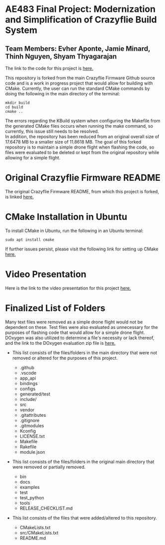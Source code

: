 # AE483 Final Project: Modernization and Simplification of Crazyflie Build System

## Team Members: Evher Aponte, Jamie Minard, Thinh Nguyen, Shyam Thyagarajan

The link to the code for this project is [here.](https://github.com/shyamthyagarajan/crazyflie-firmwarefinalproject)

This repository is forked from the main Crazyflie Firmware Github source code and is a work in progress project that would allow for building with CMake. Currently, the user can run the standard CMake commands by doing the following in the main directory of the terminal:
```
mkdir build
cd build
cmake ..
```
The errors regarding the KBuild system when configuring the Makefile from the generated CMake files occurs when running the make command, so currently, this issue still needs to be resolved.<br>
In addition, the repository has been reduced from an original overall size of 17.6478 MB to a smaller size of 11.8618 MB. The goal of this forked repository is to maintain a simple drone flight when flashing the code, so files were evaluated to be deleted or kept from the original repository while allowing for a simple flight.

# Original Crazyflie Firmware README

The original Crazyflie Firmware README, from which this project is forked, is linked [here.](https://github.com/tbretl/crazyflie-firmware/blob/master/README.md)

# CMake Installation in Ubuntu

To install CMake in Ubuntu, run the following in an Ubuntu terminal:
```
sudo apt install cmake
```
If further issues persist, please visit the following link for setting up CMake [here.](https://cmake.org/install/)

# Video Presentation

Here is the link to the video presentation for this project [here.](https://mediaspace.illinois.edu/media/t/1_z5m2tbaz)
# Finalized List of Folders
Many text files were removed as a simple drone flight would not be dependent on these. Test files were also evaluated as unnecessary for the purposes of flashing code that would allow for a simple drone flight. DOxygen was also utilized to determine a file's necessity or lack thereof, and the link to the DOxygen evaluation zip file is [here.](https://drive.google.com/drive/folders/1Cm2KlRedvo6F18QGsg6Stjh48T2JeX4x?usp=sharing)

* This list consists of the files/folders in the main directory that were not removed or altered for the purposes of this project.
    * .github
    * .vscode
    * app_api
    * bindings
    * configs
    * generated/test
    * include/
    * src
    * vendor
    * .gitattributes
    * .gitignore
    * .gitmodules
    * Kconfig
    * LICENSE.txt
    * Makefile
    * Rakefile
    * module.json

* This list consists of the files/folders in the original main directory that were removed or partially removed.
    * bin
    * docs
    * examples
    * test
    * test_python
    * tools
    * RELEASE_CHECKLIST.md

* This list consists of the files that were added/altered to this repository.
    * CMakeLists.txt
    * src/CMakeLists.txt
    * README.md
